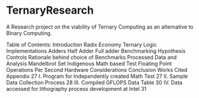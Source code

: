 # TernaryResearch
A Research project on the viability of Ternary Computing as an alternative to Binary Computing.

Table of Contents:
Introduction 
Radix Economy 
Ternary Logic Implementations 
  Adders 
    Half Adder
    Full adder
Benchmarking
  Hypothesis
  Controls
  Rationale behind choice of Benchmarks
  Processed Data and Analysis
    Mandelbrot Set
    Indigenous Math based Test
    Floating Point Operations Per Second
Hardware Considerations
Conclusion
Works Cited
Appendix 27
  I. Program for Independently created Math Test 27
  II. Sample Data Collection Process 28
  III. Compiled GFLOPS Data Table 30
  IV. Data accessed for lithography process development at Intel 31
